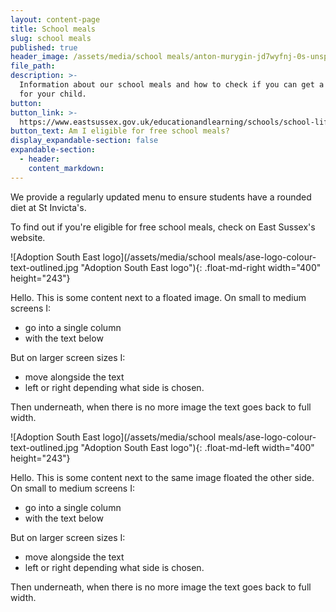 ```yaml
---
layout: content-page
title: School meals
slug: school meals
published: true
header_image: /assets/media/school meals/anton-murygin-jd7wyfnj-0s-unsplash-1.jpg
file_path:
description: >-
  Information about our school meals and how to check if you can get a free meal
  for your child.
button:
button_link: >-
  https://www.eastsussex.gov.uk/educationandlearning/schools/school-life/meals/free/
button_text: Am I eligible for free school meals?
display_expandable-section: false
expandable-section:
  - header:
    content_markdown:
---
```


We provide a regularly updated menu to ensure students have a rounded diet at St Invicta's.

To find out if you're eligible for free school meals, check on East Sussex's website.

![Adoption South East logo](/assets/media/school meals/ase-logo-colour-text-outlined.jpg "Adoption South East logo"){: .float-md-right width="400" height="243"}

Hello. This is some content next to a floated image. On small to medium screens I:

* go into a single column
* with the text below

But on larger screen sizes I:

* move alongside the text
* left or right depending what side is chosen.

Then underneath, when there is no more image the text goes back to full width.

![Adoption South East logo](/assets/media/school meals/ase-logo-colour-text-outlined.jpg "Adoption South East logo"){: .float-md-left width="400" height="243"}

Hello. This is some content next to the same image floated the other side. On small to medium screens I:

* go into a single column
* with the text below

But on larger screen sizes I:

* move alongside the text
* left or right depending what side is chosen.

Then underneath, when there is no more image the text goes back to full width.